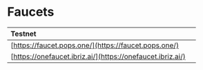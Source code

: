 # Faucets

| Testnet |  |
| :--- | :--- |
| [https://faucet.pops.one/](https://faucet.pops.one/) |  |
| [https://onefaucet.ibriz.ai/](https://onefaucet.ibriz.ai/) |  |

  



